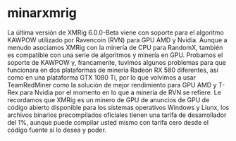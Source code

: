 # minarxmrig
La última versión de XMRig 6.0.0-Beta viene con soporte para el algoritmo KAWPOW utilizado por Ravencoin (RVN) para GPU AMD y Nvidia. Aunque a menudo asociamos XMRig con la minería de CPU para RandomX, también es compatible con una serie de algoritmos y minería en GPU. Probamos el soporte de KAWPOW y, francamente, tuvimos algunos problemas para que funcionara en dos plataformas de minería Radeon RX 580 diferentes, así como en una plataforma GTX 1080 Ti, por lo que volvimos a usar TeamRedMiner como la solución de mejor rendimiento para GPU AMD y T-Rex para Nvidia por el momento en lo que a minería de RVN se refiere.
Le recordamos que XMRig es un minero de GPU de anuncios de GPU de código abierto disponible para los sistemas operativos Windows y Liunx, los archivos binarios precompilados oficiales tienen una tarifa de desarrollador del 1%, aunque puede compilar usted mismo con tarifa cero desde el código fuente si lo desea y poder. 
